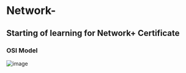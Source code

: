 # Network-

## Starting of learning for Network+ Certificate 

### OSI Model

![image](https://github.com/user-attachments/assets/3cdd8303-b72a-4f9d-a79e-5f2db9b21b73)

